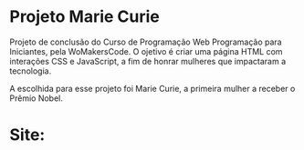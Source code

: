 # Projeto Marie Curie
Projeto de conclusão do Curso de Programação Web Programação para Iniciantes, pela WoMakersCode.
O ojetivo é criar uma página HTML com interações CSS e JavaScript, a fim de honrar mulheres que impactaram a tecnologia.

A escolhida para esse projeto foi Marie Curie, a primeira mulher a receber o Prêmio Nobel.

# Site:
